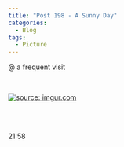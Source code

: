 ```yaml
---
title: "Post 198 - A Sunny Day"
categories:
  - Blog
tags:
  - Picture
---
```


@ a frequent visit
 
<br/>

<a href="https://imgur.com/lOkW0TA"><img src="https://i.imgur.com/lOkW0TA.jpg" title="source: imgur.com" /></a>
<br/>
<br/>

<br/>

21:58

<script src="https://utteranc.es/client.js"
        repo="serendipityinlife/serendipityinlife.github.io"
        issue-term="pathname"
        theme="github-light"
        crossorigin="anonymous"
        async>
</script>
